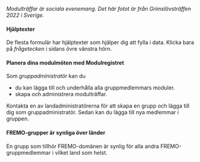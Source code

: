 ﻿*Modulträffar är sociala evenemang. Det här fotot är från Grimslövsträffen 2022 i Sverige.*

#### Hjälptexter
De flesta formulär har hjälptexter som hjälper dig att fylla i data. 
Klicka bara på *frågetecken* i sidans övre vänstra hörn.

#### Planera dina modulmöten med Modulregistret

Som *gruppadministratör* kan du
- du kan lägga till och underhålla alla gruppmedlemmars moduler.
- skapa och administrera modulträffar.

Kontakta en av landadministratörerna för att skapa en grupp och lägga till dig som gruppadministratör.
Sedan kan du lägga till nya medlemmar i gruppen.

#### FREMO-grupper är synliga över länder
En grupp som tillhör FREMO-domänen är synlig för alla andra FREMO-gruppmedlemmar i vilket land som helst.